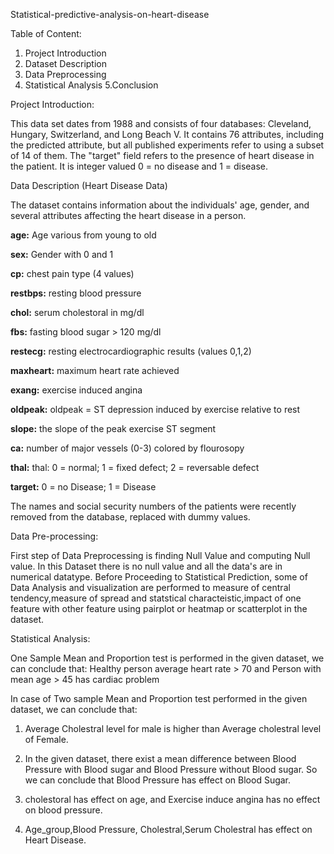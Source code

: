 Statistical-predictive-analysis-on-heart-disease

Table of Content:
1. Project Introduction
2. Dataset Description
3. Data Preprocessing
4. Statistical Analysis
5.Conclusion

Project Introduction:

This data set dates from 1988 and consists of four databases: Cleveland, Hungary, Switzerland, and Long Beach V. It contains 76 attributes, including the predicted attribute, but all published experiments refer to using a subset of 14 of them. The "target" field refers to the presence of heart disease in the patient. It is integer valued 0 = no disease and 1 = disease.

Data Description (Heart Disease Data)

The dataset contains information about the individuals' age, gender, and several attributes affecting the heart disease in a person.

**age:** Age various from young to old

**sex:** Gender with 0 and 1

**cp:** chest pain type (4 values)

**restbps:** resting blood pressure

**chol:** serum cholestoral in mg/dl

**fbs:** fasting blood sugar > 120 mg/dl

**restecg:** resting electrocardiographic results (values 0,1,2)

**maxheart:** maximum heart rate achieved

**exang:** exercise induced angina

**oldpeak:** oldpeak = ST depression induced by exercise relative to rest

**slope:** the slope of the peak exercise ST segment

**ca:** number of major vessels (0-3) colored by flourosopy

**thal:** thal: 0 = normal; 1 = fixed defect; 2 = reversable defect

**target:** 0 = no Disease; 1 = Disease

The names and social security numbers of the patients were recently removed from the database, replaced with dummy values.

Data Pre-processing:

First step of Data Preprocessing is finding Null Value and computing Null value. In this Dataset there is no null value and all the data's are in numerical datatype.
Before Proceeding to Statistical Prediction, some of Data Analysis and visualization are performed to measure of central tendency,measure of spread and statstical characteistic,impact of one feature with other feature using pairplot or heatmap or scatterplot in the dataset.

Statistical Analysis:

One Sample Mean and Proportion test is performed in the given dataset, we can conclude that:
Healthy person average heart rate > 70 and Person with mean age > 45 has cardiac problem

In case of Two sample Mean and Proportion test performed in the given dataset, we can conclude that:

1. Average Cholestral level for male is higher than Average cholestral level of Female.

2. In the given dataset, there exist a mean difference between Blood Pressure with Blood sugar and Blood Pressure without Blood sugar. So we can conclude that Blood Pressure has effect on Blood Sugar.

3. cholestoral has effect on age, and Exercise induce angina has no effect on blood pressure.

4. Age_group,Blood Pressure, Cholestral,Serum Cholestral has effect on Heart Disease.



